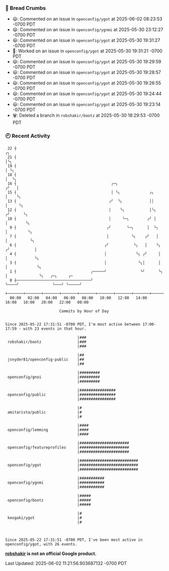 ### 🍞 Bread Crumbs

 * 😃: Commented on an issue in `openconfig/ygot` at 2025-06-02 08:23:53 -0700 PDT
 * 😃: Commented on an issue in `openconfig/ygnmi` at 2025-05-30 23:12:27 -0700 PDT
 * 😃: Commented on an issue in `openconfig/ygot` at 2025-05-30 19:31:27 -0700 PDT
 * 👀: Worked on an issue in `openconfig/ygot` at 2025-05-30 19:31:21 -0700 PDT
 * 😃: Commented on an issue in `openconfig/ygot` at 2025-05-30 19:29:59 -0700 PDT
 * 😃: Commented on an issue in `openconfig/ygot` at 2025-05-30 19:28:57 -0700 PDT
 * 😃: Commented on an issue in `openconfig/ygot` at 2025-05-30 19:26:55 -0700 PDT
 * 😃: Commented on an issue in `openconfig/ygot` at 2025-05-30 19:24:44 -0700 PDT
 * 😃: Commented on an issue in `openconfig/ygot` at 2025-05-30 19:23:14 -0700 PDT
 * 🗑: Deleted a branch in `robshakir/bootz` at 2025-05-30 18:29:53 -0700 PDT

### 🕘 Recent Activity
```
 22 ┼                                                                        ╭╮
 21 ┤                                                                        │╰╮
 19 ┤                                                                        │ ╰╮
 18 ┤                                                                        │  ╰╮
 16 ┤                                          ╭─╮                          ╭╯   │
 15 ┤                                          │ ╰╮             ╭╮          │    ╰╮
 13 ┤                                         ╭╯  ╰╮            ││          │     ╰╮
 12 ┤                                         │    ╰╮           │╰╮        ╭╯      ╰╮
 10 ┤                                         │     ╰─╮        ╭╯ │        │        ╰╮
  9 ┤                                        ╭╯       ╰─╮      │  ╰╮       │         ╰╮
  7 ┤                                        │          ╰╮    ╭╯   │       │          ╰╮
  6 ┤                                       ╭╯           ╰╮   │    ╰╮     ╭╯           │
  4 ┤                                       │             ╰╮ ╭╯     │     │            ╰╮
  3 ┤                                       │              ╰╮│      │     │             ╰╮
  1 ┤                                 ╭─────╯               ╰╯      ╰╮    │              ╰╮   ╭─╮     ╭─
  0 ┼─────────────────────────────────╯                              ╰────╯               ╰───╯ ╰─────╯
    +───────+───────+───────+───────+───────+───────+───────+───────+───────+───────+───────+───────+────
  00:00   02:00   04:00   06:00   08:00   10:00   12:00   14:00   16:00   18:00   20:00   22:00   00:00   

						Commits by Hour of Day


Since 2025-05-22 17:31:51 -0700 PDT, I'm most active between 17:00-17:59 - with 23 events in that hour.

```



```
                                |###
 robshakir/bootz                |###
                                |###

                                |##
 jsnyder81/openconfig-public    |##
                                |##

                                |#########
 openconfig/gnoi                |#########
                                |#########

                                |################
 openconfig/public              |################
                                |################

                                |#
 amitarista/public              |#
                                |#

                                |####
 openconfig/lemming             |####
                                |####

                                |######################
 openconfig/featureprofiles     |######################
                                |######################

                                |##########################
 openconfig/ygot                |##########################
                                |##########################

                                |###########
 openconfig/ygnmi               |###########
                                |###########

                                |#####
 openconfig/bootz               |#####
                                |#####

                                |#
 keogaki/ygot                   |#
                                |#



Since 2025-05-22 17:31:51 -0700 PDT, I've been most active in openconfig/ygot, with 26 events.

```
**[robshakir](mailto:robjs@google.com) is not an official Google product.**  


Last Updated: 2025-06-02 11:21:56.903687132 -0700 PDT
